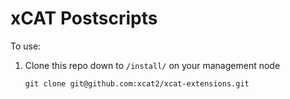 # xCAT Postscripts

To use: 

1. Clone this repo down to `/install/` on your management node 

   ```
   git clone git@github.com:xcat2/xcat-extensions.git
   ```

